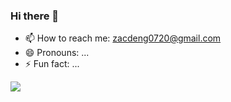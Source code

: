 ### Hi there 👋

- 📫 How to reach me: zacdeng0720@gmail.com
- 😄 Pronouns: ...
- ⚡ Fun fact: ...

![](https://i.loli.net/2020/07/14/n6lhLc5WiSRvEgI.gif)
